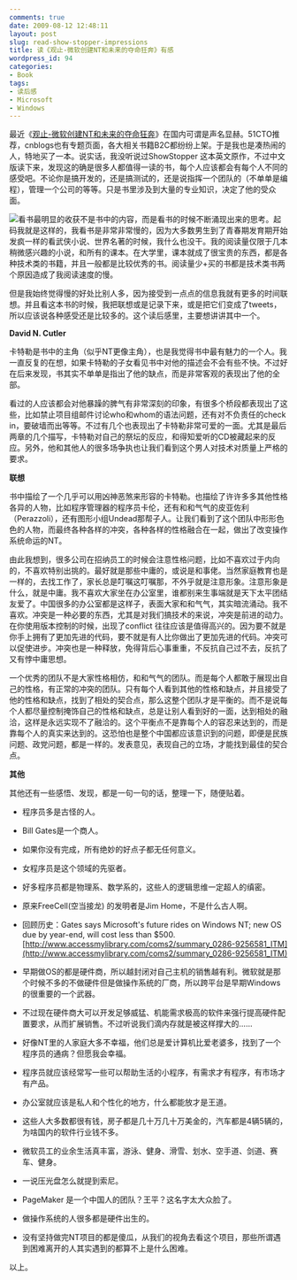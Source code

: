 ```yaml
---
comments: true
date: 2009-08-12 12:48:11
layout: post
slug: read-show-stopper-impressions
title: 读《观止-微软创建NT和未来的夺命狂奔》有感
wordpress_id: 94
categories:
- Book
tags:
- 读后感
- Microsoft
- Windows
---
```


最近《[观止-微软创建NT和未来的夺命狂奔](http://www.douban.com/subject/3699395/)》在国内可谓是声名显赫。51CTO推荐，cnblogs也有专题页面，各大相关书籍B2C都纷纷上架。于是我也是凑热闹的人，特地买了一本。说实话，我没听说过ShowStopper 这本英文原作，不过中文版读下来，发现这的确是很多人都值得一读的书，每个人应该都会有每个人不同的感受吧。不论你是搞开发的，还是搞测试的，还是说指挥一个团队的（不单单是编程），管理一个公司的等等。只是书里涉及到大量的专业知识，决定了他的受众面。




[![](http://t.douban.com/lpic/s3869235.jpg)](http://www.douban.com/subject/3699395/)看书最明显的收获不是书中的内容，而是看书的时候不断涌现出来的思考。起码我就是这样的，我看书是非常非常慢的，因为大多数男生到了青春期发育期开始发疯一样的看武侠小说、世界名著的时候，我什么也没干。我的阅读量仅限于几本稍微感兴趣的小说，和所有的课本。在大学里，课本就成了很宝贵的东西，都是各种技术类的书籍，并且一般都是比较优秀的书。阅读量少+买的书都是技术类书两个原因造成了我阅读速度的慢。




但是我始终觉得慢的好处比别人多，因为接受到一点点的信息我就有更多的时间联想。并且看这本书的时候，我把联想或是记录下来，或是把它们变成了tweets，所以应该说各种感受还是比较多的。这个读后感里，主要想讲讲其中一个。




**David N. Cutler**




卡特勒是书中的主角（似乎NT更像主角），也是我觉得书中最有魅力的一个人。我一直反复的在想，如果卡特勒的子女看见书中对他的描述会不会有些不快。不过好在后来发现，书其实不单单是指出了他的缺点，而是非常客观的表现出了他的全部。




看过的人应该都会对他暴躁的脾气有非常深刻的印象，有很多个桥段都表现出了这些，比如禁止项目组邮件讨论who和whom的语法问题，还有对不负责任的check in，要破墙而出等等。不过有几个也表现出了卡特勒非常可爱的一面。尤其是最后两章的几个描写，卡特勒对自己的祭坛的反应，和得知爱听的CD被藏起来的反应。另外，他和其他人的很多场争执也让我们看到这个男人对技术对质量上严格的要求。




**联想**




书中描绘了一个几乎可以用凶神恶煞来形容的卡特勒。也描绘了许许多多其他性格各异的人物，比如程序管理器的程序员卡伦，还有和和气气的皮亚佐利（Perazzoli），还有图形小组Undead那帮子人。让我们看到了这个团队中形形色色的人物，而最终各种各样的冲突，各种各样的性格融合在一起，做出了改变操作系统命运的NT。




由此我想到，很多公司在招纳员工的时候会注意性格问题，比如不喜欢过于内向的，不喜欢特别出挑的。最好就是那些中庸的，或说是和事佬。当然家庭教育也是一样的，去找工作了，家长总是叮嘱这叮嘱那，不外乎就是注意形象。注意形象是什么，就是中庸。我不喜欢大家坐在办公室里，谁都别来生事端就是天下太平团结友爱了。中国很多的办公室都是这样子，表面大家和和气气，其实暗流涌动。我不喜欢。冲突是一种必要的东西，尤其是对我们搞技术的来说，冲突是前进的动力。在你使用版本控制的时候，出现了conflict 往往应该是值得高兴的。因为要不就是你手上拥有了更加先进的代码，要不就是有人比你做出了更加先进的代码。冲突可以促使进步。冲突也是一种释放，免得背后心事重重，不反抗自己过不去，反抗了又有悖中庸思想。




一个优秀的团队不是大家性格相仿，和和气气的团队。而是每个人都敢于展现出自己的性格，有正常的冲突的团队。只有每个人看到其他的性格和缺点，并且接受了他的性格和缺点，找到了相处的契合点，那么这整个团队才是平衡的。而不是说每个人都尽量控制掩饰自己的性格和缺点，总是让别人看到好的一面，达到相处的融洽，这样是永远实现不了融洽的。这个平衡点不是靠每个人的容忍来达到的，而是靠每个人的真实来达到的。这恐怕也是整个中国都应该意识到的问题，即便是民族问题、政党问题，都是一样的。发表意见，表现自己的立场，才能找到最佳的契合点。




**其他**




其他还有一些感悟、发现，都是一句一句的话，整理一下，随便贴着。






  * 程序员多是古怪的人。


  * Bill Gates是一个商人。


  * 如果你没有完成，所有绝妙的好点子都无任何意义。


  * 女程序员是这个领域的先驱者。


  * 好多程序员都是物理系、数学系的，这些人的逻辑思维一定超人的缜密。


  * 原来FreeCell(空当接龙) 的发明者是Jim Home，不是什么古人啊。


  * 回顾历史：Gates says Microsoft's future rides on Windows NT; new OS due by year-end, will cost less than $500. [http://www.accessmylibrary.com/coms2/summary_0286-9256581_ITM](http://www.accessmylibrary.com/coms2/summary_0286-9256581_ITM)


  * 早期做OS的都是硬件商，所以越封闭对自己主机的销售越有利。微软就是那个时候不多的不做硬件但是做操作系统的厂商，所以跨平台是早期Windows的很重要的一个武器。


  * 不过现在硬件商大可以开发足够威猛、机能需求极高的软件来强行提高硬件配置要求，从而扩展销售。不过听说我们滴内存就是被这样撑大的……


  * 好像NT里的人家庭大多不幸福，他们总是爱计算机比爱老婆多，找到了一个程序员的通病？但愿我会幸福。


  * 程序员就应该经常写一些可以帮助生活的小程序，有需求才有程序，有市场才有产品。


  * 办公室就应该是私人和个性化的地方，什么都能放才是王道。


  * 这些人大多数都很有钱，房子都是几十万几十万美金的，汽车都是4辆5辆的，为啥国内的软件行业钱不多。


  * 微软员工的业余生活真丰富，游泳、健身、滑雪、划水、空手道、剑道、赛车、健身。


  * 一说压光盘怎么就提到索尼。


  * PageMaker 是一个中国人的团队？王平？这名字太大众脸了。


  * 做操作系统的人很多都是硬件出生的。


  * 没有坚持做完NT项目的都是傻瓜，从我们的视角去看这个项目，那些所谓遇到困难离开的人其实遇到的都算不上是什么困难。




以上。
